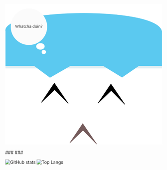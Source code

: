 
<p align="center"> 
  <img src="https://raw.githubusercontent.com/johnpaulgarcia/johnpaulgarcia/main/face.svg"/>
</p>
###
###

![GitHub stats](https://github-readme-stats.vercel.app/api?username=johnpaulgarcia&theme=gotham&show_icons=true&count_private=true&hide_title=false&hide_border=false)
![Top Langs](https://github-readme-stats.vercel.app/api/top-langs/?username=johnpaulgarcia&layout=default&theme=gotham&hide=html&hide_border=true&card_width=330)
